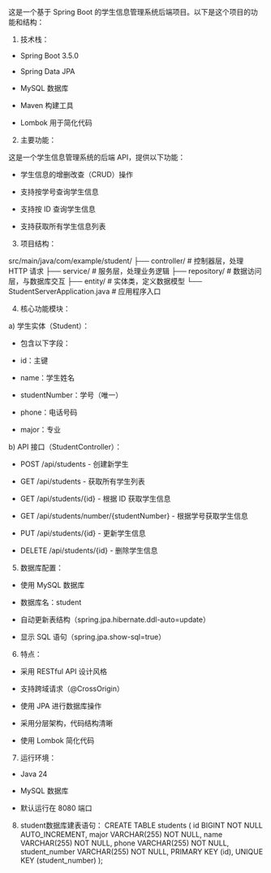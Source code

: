 这是一个基于 Spring Boot 的学生信息管理系统后端项目。以下是这个项目的功能和结构：

1. 技术栈：

- Spring Boot 3.5.0

- Spring Data JPA

- MySQL 数据库

- Maven 构建工具

- Lombok 用于简化代码

2. 主要功能：

这是一个学生信息管理系统的后端 API，提供以下功能：

- 学生信息的增删改查（CRUD）操作

- 支持按学号查询学生信息

- 支持按 ID 查询学生信息

- 支持获取所有学生信息列表

3. 项目结构：

src/main/java/com/example/student/
├── controller/          # 控制器层，处理 HTTP 请求
├── service/            # 服务层，处理业务逻辑
├── repository/         # 数据访问层，与数据库交互
├── entity/            # 实体类，定义数据模型
└── StudentServerApplication.java  # 应用程序入口

4. 核心功能模块：

a) 学生实体（Student）：

- 包含以下字段：

- id：主键

- name：学生姓名

- studentNumber：学号（唯一）

- phone：电话号码

- major：专业

b) API 接口（StudentController）：

- POST /api/students - 创建新学生

- GET /api/students - 获取所有学生列表

- GET /api/students/{id} - 根据 ID 获取学生信息

- GET /api/students/number/{studentNumber} - 根据学号获取学生信息

- PUT /api/students/{id} - 更新学生信息

- DELETE /api/students/{id} - 删除学生信息

5. 数据库配置：

- 使用 MySQL 数据库

- 数据库名：student

- 自动更新表结构（spring.jpa.hibernate.ddl-auto=update）

- 显示 SQL 语句（spring.jpa.show-sql=true）

6. 特点：

- 采用 RESTful API 设计风格

- 支持跨域请求（@CrossOrigin）

- 使用 JPA 进行数据库操作

- 采用分层架构，代码结构清晰

- 使用 Lombok 简化代码

7. 运行环境：

- Java 24

- MySQL 数据库

- 默认运行在 8080 端口

8. student数据库建表语句：
CREATE TABLE students (
  id BIGINT NOT NULL AUTO_INCREMENT,
  major VARCHAR(255) NOT NULL,
  name VARCHAR(255) NOT NULL,
  phone VARCHAR(255) NOT NULL,
  student_number VARCHAR(255) NOT NULL,
  PRIMARY KEY (id),
  UNIQUE KEY (student_number)
);

